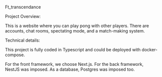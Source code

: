 Ft_transcendance

Project Overview:

This is a website where you can play pong with other players. There are accounts, chat rooms, spectating mode, and a match-making system.

Technical details:

This project is fully coded in Typescript and could be deployed with docker-compose.

For the front framework, we choose Next.js.
For the back framework, NestJS was imposed.
As a database, Postgres was imposed too.
